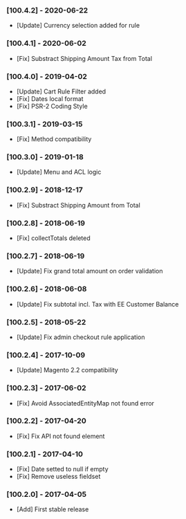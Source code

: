 ### [100.4.2] - 2020-06-22

  * [Update] Currency selection added for rule

### [100.4.1] - 2020-06-02

  * [Fix] Substract Shipping Amount Tax from Total

### [100.4.0] - 2019-04-02

  * [Update] Cart Rule Filter added
  * [Fix] Dates local format
  * [Fix] PSR-2 Coding Style

### [100.3.1] - 2019-03-15

  * [Fix] Method compatibility

### [100.3.0] - 2019-01-18

  * [Update] Menu and ACL logic

### [100.2.9] - 2018-12-17

  * [Fix] Substract Shipping Amount from Total

### [100.2.8] - 2018-06-19

  * [Fix] collectTotals deleted

### [100.2.7] - 2018-06-19

  * [Update] Fix grand total amount on order validation

### [100.2.6] - 2018-06-08

  * [Update] Fix subtotal incl. Tax with EE Customer Balance

### [100.2.5] - 2018-05-22

  * [Update] Fix admin checkout rule application

### [100.2.4] - 2017-10-09

  * [Update] Magento 2.2 compatibility

### [100.2.3] - 2017-06-02

  * [Fix] Avoid AssociatedEntityMap not found error

### [100.2.2] - 2017-04-20

  * [Fix] Fix API not found element

### [100.2.1] - 2017-04-10

  * [Fix] Date setted to null if empty
  * [Fix] Remove useless fieldset

### [100.2.0] - 2017-04-05

  * [Add] First stable release